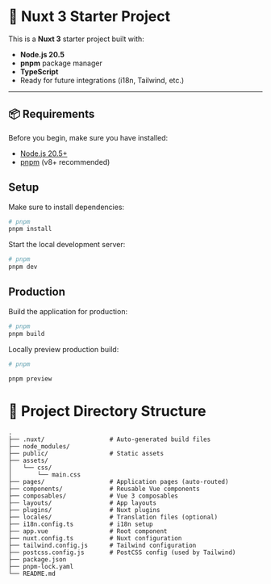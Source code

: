 # 🚀 Nuxt 3 Starter Project

This is a **Nuxt 3** starter project built with:

- **Node.js 20.5**
- **pnpm** package manager
- **TypeScript**
- Ready for future integrations (i18n, Tailwind, etc.)

---

## 📦 Requirements

Before you begin, make sure you have installed:

- [Node.js 20.5+](https://nodejs.org/)
- [pnpm](https://pnpm.io/) (v8+ recommended)

## Setup

Make sure to install dependencies:

```bash
# pnpm
pnpm install

```

Start the local development server:

```bash
# pnpm
pnpm dev

```

## Production

Build the application for production:

```bash
# pnpm
pnpm build

```

Locally preview production build:

```bash
# pnpm

pnpm preview

```

# 📂 Project Directory Structure

```
.
├── .nuxt/                  # Auto-generated build files
├── node_modules/
├── public/                 # Static assets
├── assets/
│   └── css/
│       └── main.css
├── pages/                  # Application pages (auto-routed)
├── components/             # Reusable Vue components
├── composables/            # Vue 3 composables
├── layouts/                # App layouts
├── plugins/                # Nuxt plugins
├── locales/                # Translation files (optional)
├── i18n.config.ts          # i18n setup
├── app.vue                 # Root component
├── nuxt.config.ts          # Nuxt configuration
├── tailwind.config.js      # Tailwind configuration
├── postcss.config.js       # PostCSS config (used by Tailwind)
├── package.json
├── pnpm-lock.yaml
└── README.md
```
